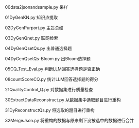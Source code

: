 00data2jsonandsample.py 采样

01DyGenKN.py 知识点提取

02DyGenPurport.py 主旨总结

03DyGenQnet.py 联网检索

04DyGenQsetQs.py 出普通选择题

04DyGenQsetQs-Bloom.py 出Bloom选择题

05CQ_Test_Eval.py 判断LLM回答选择题是否正确

08countScoreCQ.py 统计LLM回答选择题的得分

21QualityControl_Q.py 对数据集进行质量检查

30ExtractDataReconstruct.py 从数据集中选取题目进行重构

31DyReconstructQs.py 将选取的题目进行重构

32MergeJson.py 将重构的数据与原来剩下没被选中的数据进行合并
